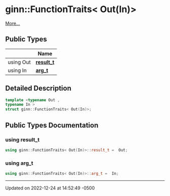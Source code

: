 # ginn::FunctionTraits< Out(In)>


 [More...](#detailed-description)

## Public Types

|                | Name           |
| -------------- | -------------- |
| using Out | **[result_t](api/Classes/structginn_1_1_function_traits_3_01_out_07_in_08_4.md#using-result_t)**  |
| using In | **[arg_t](api/Classes/structginn_1_1_function_traits_3_01_out_07_in_08_4.md#using-arg_t)**  |

## Detailed Description

```cpp
template <typename Out ,
typename In >
struct ginn::FunctionTraits< Out(In)>;
```

## Public Types Documentation

### using result_t

```cpp
using ginn::FunctionTraits< Out(In)>::result_t =  Out;
```


### using arg_t

```cpp
using ginn::FunctionTraits< Out(In)>::arg_t =  In;
```


-------------------------------

Updated on 2022-12-24 at 14:52:49 -0500
